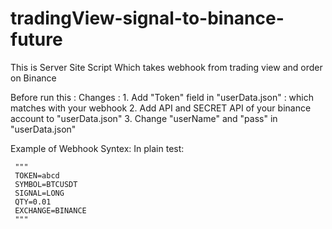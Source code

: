 # tradingView-signal-to-binance-future
 This is Server Site Script Which takes webhook from trading view and order on Binance


Before run this :
  Changes :
      1. Add "Token" field in "userData.json" : which matches with your webhook
      2. Add API and SECRET API of your binance account to "userData.json"
      3. Change "userName" and "pass" in "userData.json"
 
 
 Example of Webhook Syntex:
     In plain test:
     
     """
     TOKEN=abcd
     SYMBOL=BTCUSDT
     SIGNAL=LONG
     QTY=0.01
     EXCHANGE=BINANCE
     """
